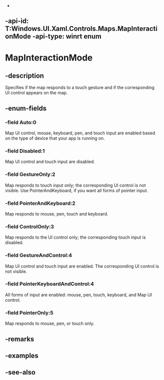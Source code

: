 -
-api-id: T:Windows.UI.Xaml.Controls.Maps.MapInteractionMode
-api-type: winrt enum
---

<!-- Enumeration syntax
public enum Windows.UI.Xaml.Controls.Maps.MapInteractionMode : int
-->

# MapInteractionMode

## -description
Specifies if the map responds to a touch gesture and if the corresponding UI control appears on the map.

## -enum-fields
### -field Auto:0
Map UI control, mouse, keyboard, pen, and touch input are enabled based on the type of device that your app is running on.

### -field Disabled:1
Map UI control and touch input are disabled.

### -field GestureOnly:2
Map responds to touch input only; the corresponding UI control is not visible. Use PointerAndKeyboard, if you want all forms of pointer input.

### -field PointerAndKeyboard:2
Map responds to mouse, pen, touch and keyboard.

### -field ControlOnly:3
Map responds to the UI control only; the corresponding touch input is disabled.

### -field GestureAndControl:4
Map UI control and touch input are enabled. The corresponding UI control is not visible.

### -field PointerKeyboardAndControl:4
All forms of input are enabled: mouse, pen, touch, keyboard, and Map UI control.

### -field PointerOnly:5
Map responds to mouse, pen, or touch only.


## -remarks

## -examples

## -see-also
